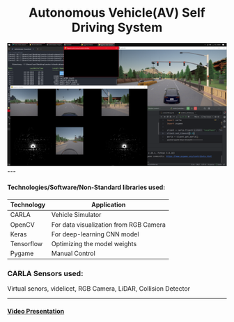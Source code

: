 <h1 align='center'>Autonomous Vehicle(AV) Self Driving System</h1>
<div align='center'>
    <img src='./assets/simulation_preview.png' alt='Preview of the autonomous-driving simulation'/>
</div>
---

#### Technologies/Software/Non-Standard libraries used:

| Technology | Application                           |
| ---------- | ------------                          |
| CARLA      | Vehicle Simulator                     |
| OpenCV     | For data visualization from RGB Camera|
| Keras      | For deep-learning CNN model           |
| Tensorflow | Optimizing the model weights          |
| Pygame     | Manual Control                        |

### CARLA Sensors used:
Virtual senors, videlicet, RGB Camera, LiDAR, Collision Detector

---
#### [Video Presentation](https://drive.google.com/drive/folders/1te0HDyyQaOI47RANxhuFZEUii8KMuGsd?usp=share_link)
